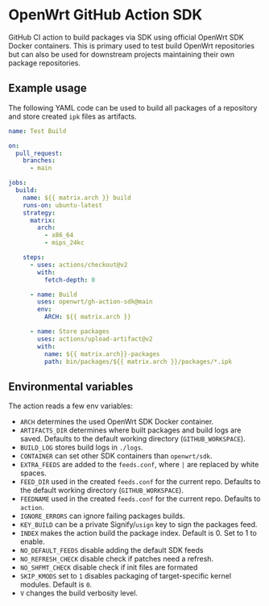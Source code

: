 # OpenWrt GitHub Action SDK

GitHub CI action to build packages via SDK using official OpenWrt SDK Docker
containers. This is primary used to test build OpenWrt repositories but can
also be used for downstream projects maintaining their own package
repositories.

## Example usage

The following YAML code can be used to build all packages of a repository and
store created `ipk` files as artifacts.

```yaml
name: Test Build

on:
  pull_request:
    branches:
      - main

jobs:
  build:
    name: ${{ matrix.arch }} build
    runs-on: ubuntu-latest
    strategy:
      matrix:
        arch:
          - x86_64
          - mips_24kc

    steps:
      - uses: actions/checkout@v2
        with:
          fetch-depth: 0

      - name: Build
        uses: openwrt/gh-action-sdk@main
        env:
          ARCH: ${{ matrix.arch }}

      - name: Store packages
        uses: actions/upload-artifact@v2
        with:
          name: ${{ matrix.arch}}-packages
          path: bin/packages/${{ matrix.arch }}/packages/*.ipk
```

## Environmental variables

The action reads a few env variables:

* `ARCH` determines the used OpenWrt SDK Docker container.
* `ARTIFACTS_DIR` determines where built packages and build logs are saved.
  Defaults to the default working directory (`GITHUB_WORKSPACE`).
* `BUILD_LOG` stores build logs in `./logs`.
* `CONTAINER` can set other SDK containers than `openwrt/sdk`.
* `EXTRA_FEEDS` are added to the `feeds.conf`, where `|` are replaced by white
  spaces.
* `FEED_DIR` used in the created `feeds.conf` for the current repo. Defaults to
  the default working directory (`GITHUB_WORKSPACE`).
* `FEEDNAME` used in the created `feeds.conf` for the current repo. Defaults to
  `action`.
* `IGNORE_ERRORS` can ignore failing packages builds.
* `KEY_BUILD` can be a private Signify/`usign` key to sign the packages feed.
* `INDEX` makes the action build the package index. Default is 0. Set to 1 to enable.
* `NO_DEFAULT_FEEDS` disable adding the default SDK feeds
* `NO_REFRESH_CHECK` disable check if patches need a refresh.
* `NO_SHFMT_CHECK` disable check if init files are formated
* `SKIP_KMODS` set to `1` disables packaging of target-specific kernel modules.
  Default is `0`.
* `V` changes the build verbosity level.
